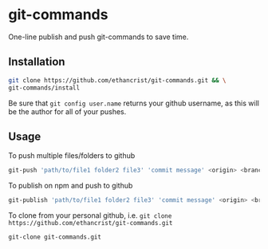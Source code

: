 # git-commands
One-line publish and push git-commands to save time.

## Installation
```bash
git clone https://github.com/ethancrist/git-commands.git && \
git-commands/install
```
Be sure that ``` git config user.name ``` returns your github username, as this will be the author for all of your pushes.

## Usage
To push multiple files/folders to github
```bash
git-push 'path/to/file1 folder2 file3' 'commit message' <origin> <branch>
```

To publish on npm and push to github
```bash
git-publish 'path/to/file1 folder2 file3' 'commit message' <origin> <branch>
```

To clone from your personal github, i.e. ``` git clone https://github.com/ethancrist/git-commands.git ```
```bash
git-clone git-commands.git
```

